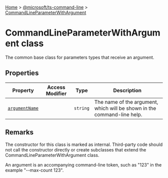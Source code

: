 [Home](./index) &gt; [@microsoft/ts-command-line](./ts-command-line.md) &gt; [CommandLineParameterWithArgument](./ts-command-line.commandlineparameterwithargument.md)

# CommandLineParameterWithArgument class

The common base class for parameters types that receive an argument.

## Properties

|  Property | Access Modifier | Type | Description |
|  --- | --- | --- | --- |
|  [`argumentName`](./ts-command-line.commandlineparameterwithargument.argumentname.md) |  | `string` | The name of the argument, which will be shown in the command-line help. |

## Remarks

The constructor for this class is marked as internal. Third-party code should not call the constructor directly or create subclasses that extend the CommandLineParameterWithArgument class.

An argument is an accompanying command-line token, such as "123" in the example "--max-count 123".
